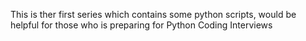 This is ther first series which contains some python scripts, would be helpful for those who is preparing for Python Coding Interviews
